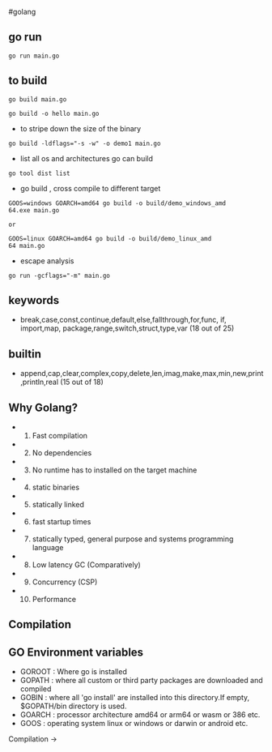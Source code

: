 #golang

## go run

```
go run main.go
```

## to build 

```
go build main.go
```

```
go build -o hello main.go
```

- to stripe down the size of the binary

```
go build -ldflags="-s -w" -o demo1 main.go
```

- list all os and architectures go can build 

```
go tool dist list
```
- go build , cross compile to different target

```
GOOS=windows GOARCH=amd64 go build -o build/demo_windows_amd
64.exe main.go

or 

GOOS=linux GOARCH=amd64 go build -o build/demo_linux_amd
64 main.go
```

- escape analysis

```
go run -gcflags="-m" main.go
```

## keywords 

- break,case,const,continue,default,else,fallthrough,for,func, if, import,map, package,range,switch,struct,type,var (18 out of 25)

## builtin

- append,cap,clear,complex,copy,delete,len,imag,make,max,min,new,print,println,real (15  out of 18)

## Why Golang?

- 1. Fast compilation
- 2. No dependencies
- 3. No runtime has to installed on the target machine
- 4. static binaries
- 5. statically linked
- 6. fast startup times
- 7. statically typed, general purpose and systems programming language
- 8. Low latency GC (Comparatively)
- 9. Concurrency (CSP)
- 10. Performance

## Compilation

## GO Environment variables

- GOROOT : Where go is installed
- GOPATH : where all custom or third party packages are downloaded and compiled
- GOBIN  : where all 'go install' are installed into this directory.If empty, $GOPATH/bin directory is used. 
- GOARCH : processor architecture amd64 or arm64 or wasm or 386 etc.
- GOOS   : operating system linux or windows or darwin or android etc.


Compilation ->


